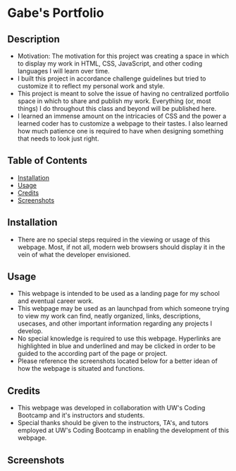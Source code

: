 # Gabe's Portfolio

## Description

- Motivation: The motivation for this project was creating a space in which to display my work in HTML, CSS, JavaScript, and other coding languages I will learn over time. 
- I built this project in accordance challenge guidelines but tried to customize it to reflect my personal work and style.
- This project is meant to solve the issue of having no centralized portfolio space in which to share and publish my work. Everything (or, most things) I do throughout this class and beyond will be published here. 
- I learned an immense amount on the intricacies of CSS and the power a learned coder has to customize a webpage to their tastes. I also learned how much patience one is required to have when designing something that needs to look just right. 

## Table of Contents 

- [Installation](#installation)
- [Usage](#usage)
- [Credits](#credits)
- [Screenshots](#screenshots)

## Installation

- There are no special steps required in the viewing or usage of this webpage. Most, if not all, modern web browsers should display it in the vein of what the developer envisioned. 

## Usage

- This webpage is intended to be used as a landing page for my school and eventual career work. 
- This webpage may be used as an launchpad from which someone trying to view my work can find, neatly organized, links, descriptions, usecases, and other important information regarding any projects I develop. 
- No special knowledge is required to use this webpage. Hyperlinks are highlighted in blue and underlined and may be clicked in order to be guided to the according part of the page or project. 
- Please reference the screenshots located below for a better idean of how the webpage is situated and functions. 

## Credits

- This webpage was developed in collaboration with UW's Coding Bootcamp and it's instructors and students. 
- Special thanks should be given to the instructors, TA's, and tutors employed at UW's Coding Bootcamp in enabling the development of this webpage. 

## Screenshots

